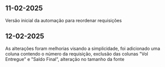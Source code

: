 ## 11-02-2025
Versão inicial da automação para reordenar requisições

## 12-02-2025
As alterações foram melhorias visando a simplicidade, foi adicionado uma coluna contendo o número da requisição, exclusão das colunas "Vol Entregue" e "Saldo Final", alteração no tamanho da fonte